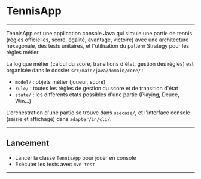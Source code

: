 # TennisApp

---

TennisApp est une application console Java qui simule une partie de tennis (règles officielles, score, égalité, avantage, victoire) avec une architecture hexagonale, des tests unitaires, et l'utilisation du pattern Strategy pour les règles métier.

La logique métier (calcul du score, transitions d'état, gestion des règles) est organisée dans le dossier `src/main/java/domain/core/` :
- `model/` : objets métier (joueur, score)
- `rule/` : toutes les règles de gestion du score et de transition d'état
- `state/` : les différents états possibles d'une partie (Playing, Deuce, Win...)

L'orchestration d'une partie se trouve dans `usecase/`, et l'interface console (saisie et affichage) dans `adapter/in/cli/`.

---

## Lancement
- Lancer la classe `TennisApp` pour jouer en console
- Exécuter les tests avec `mvn test`

---

